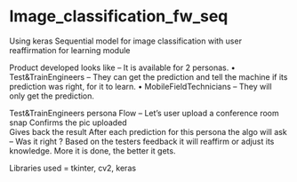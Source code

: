 # Image_classification_fw_seq
Using keras Sequential model for image classification with user reaffirmation for learning module

Product developed looks like – 
It is available for 2 personas.
•	Test&TrainEngineers – They can get the prediction and tell the machine if its prediction was right, for it to learn.
•	MobileFieldTechnicians – They will only get the prediction.

Test&TrainEngineers  persona Flow –
Let’s user upload a conference room snap
Confirms the pic uploaded  
Gives back the result
After each prediction for this persona the algo will ask –
Was it right ?
Based on the testers feedback it will reaffirm or adjust its knowledge.
More it is done, the better it gets.

Libraries used = 
tkinter, cv2, keras


